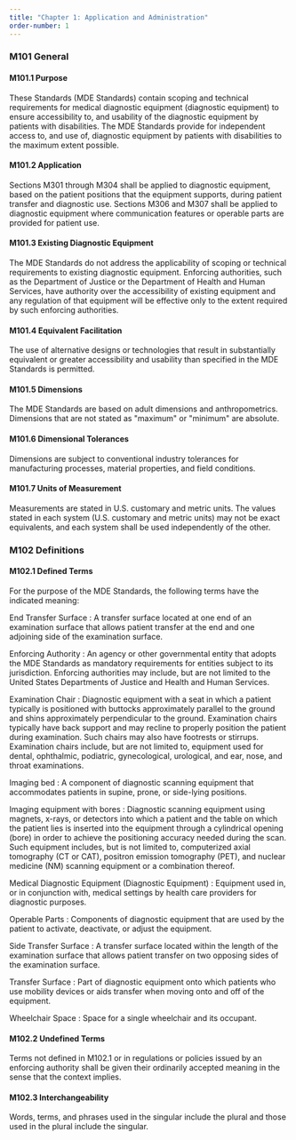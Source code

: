 ```yaml
---
title: "Chapter 1: Application and Administration"
order-number: 1
---
```

### M101 General

#### M101.1 Purpose

These Standards (MDE Standards) contain scoping and technical requirements for medical diagnostic equipment (diagnostic equipment) to ensure accessibility to, and usability of the diagnostic equipment by patients with disabilities. The MDE Standards provide for independent access to, and use of, diagnostic equipment by patients with disabilities to the maximum extent possible.

#### M101.2 Application

Sections M301 through M304 shall be applied to diagnostic equipment, based on the patient positions that the equipment supports, during patient transfer and diagnostic use. Sections M306 and M307 shall be applied to diagnostic equipment where communication features or operable parts are provided for patient use.

#### M101.3 Existing Diagnostic Equipment

The MDE Standards do not address the applicability of scoping or technical requirements to existing diagnostic equipment. Enforcing authorities, such as the Department of Justice or the Department of Health and Human Services, have authority over the accessibility of existing equipment and any regulation of that equipment will be effective only to the extent required by such enforcing authorities.

#### M101.4 Equivalent Facilitation

The use of alternative designs or technologies that result in substantially equivalent or greater accessibility and usability than specified in the MDE Standards is permitted.

#### M101.5 Dimensions

The MDE Standards are based on adult dimensions and anthropometrics. Dimensions that are not stated as "maximum" or "minimum" are absolute.

#### M101.6 Dimensional Tolerances

Dimensions are subject to conventional industry tolerances for manufacturing processes, material properties, and field conditions.

#### M101.7 Units of Measurement

Measurements are stated in U.S. customary and metric units. The values stated in each system (U.S. customary and metric units) may not be exact equivalents, and each system shall be used independently of the other.

### M102 Definitions

#### M102.1 Defined Terms

For the purpose of the MDE Standards, the following terms have the indicated meaning:


End Transfer Surface
: A transfer surface located at one end of an examination surface that allows patient transfer at the end and one adjoining side of the examination surface.

Enforcing Authority
: An agency or other governmental entity that adopts the MDE Standards as mandatory requirements for entities subject to its jurisdiction. Enforcing authorities may include, but are not limited to the United States Departments of Justice and Health and Human Services.

Examination Chair
: Diagnostic equipment with a seat in which a patient typically is positioned with buttocks approximately parallel to the ground and shins approximately perpendicular to the ground. Examination chairs typically have back support and may recline to properly position the patient during examination. Such chairs may also have footrests or stirrups. Examination chairs include, but are not limited to, equipment used for dental, ophthalmic, podiatric, gynecological, urological, and ear, nose, and throat examinations.

Imaging bed
: A component of diagnostic scanning equipment that accommodates patients in supine, prone, or side-lying positions.

Imaging equipment with bores
: Diagnostic scanning equipment using magnets, x-rays, or detectors into which a patient and the table on which the patient lies is inserted into the equipment through a cylindrical opening (bore) in order to achieve the positioning accuracy needed during the scan. Such equipment includes, but is not limited to, computerized axial tomography (CT or CAT), positron emission tomography (PET), and nuclear medicine (NM) scanning equipment or a combination thereof. 

Medical Diagnostic Equipment (Diagnostic Equipment)
: Equipment used in, or in conjunction with, medical settings by health care providers for diagnostic purposes.

Operable Parts
: Components of diagnostic equipment that are used by the patient to activate, deactivate, or adjust the equipment.

Side Transfer Surface
: A transfer surface located within the length of the examination surface that allows patient transfer on two opposing sides of the examination surface.

Transfer Surface
: Part of diagnostic equipment onto which patients who use mobility devices or aids transfer when moving onto and off of the equipment.

Wheelchair Space
: Space for a single wheelchair and its occupant.

#### M102.2 Undefined Terms

Terms not defined in M102.1 or in regulations or policies issued by an enforcing authority shall be given their ordinarily accepted meaning in the sense that the context implies.

#### M102.3 Interchangeability

Words, terms, and phrases used in the singular include the plural and those used in the plural include the singular.



